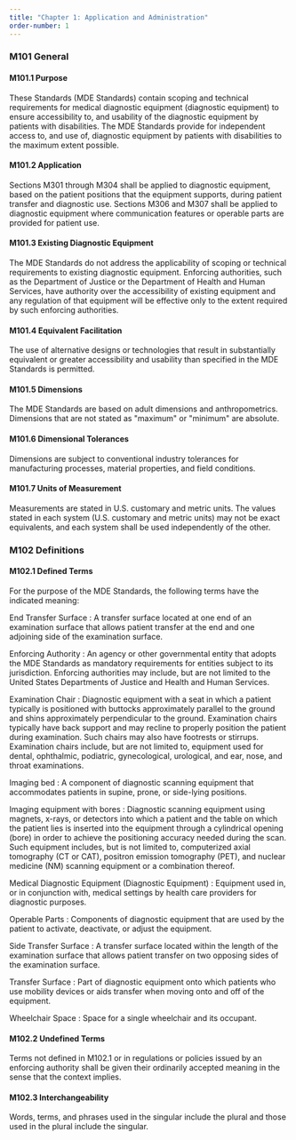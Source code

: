 ```yaml
---
title: "Chapter 1: Application and Administration"
order-number: 1
---
```

### M101 General

#### M101.1 Purpose

These Standards (MDE Standards) contain scoping and technical requirements for medical diagnostic equipment (diagnostic equipment) to ensure accessibility to, and usability of the diagnostic equipment by patients with disabilities. The MDE Standards provide for independent access to, and use of, diagnostic equipment by patients with disabilities to the maximum extent possible.

#### M101.2 Application

Sections M301 through M304 shall be applied to diagnostic equipment, based on the patient positions that the equipment supports, during patient transfer and diagnostic use. Sections M306 and M307 shall be applied to diagnostic equipment where communication features or operable parts are provided for patient use.

#### M101.3 Existing Diagnostic Equipment

The MDE Standards do not address the applicability of scoping or technical requirements to existing diagnostic equipment. Enforcing authorities, such as the Department of Justice or the Department of Health and Human Services, have authority over the accessibility of existing equipment and any regulation of that equipment will be effective only to the extent required by such enforcing authorities.

#### M101.4 Equivalent Facilitation

The use of alternative designs or technologies that result in substantially equivalent or greater accessibility and usability than specified in the MDE Standards is permitted.

#### M101.5 Dimensions

The MDE Standards are based on adult dimensions and anthropometrics. Dimensions that are not stated as "maximum" or "minimum" are absolute.

#### M101.6 Dimensional Tolerances

Dimensions are subject to conventional industry tolerances for manufacturing processes, material properties, and field conditions.

#### M101.7 Units of Measurement

Measurements are stated in U.S. customary and metric units. The values stated in each system (U.S. customary and metric units) may not be exact equivalents, and each system shall be used independently of the other.

### M102 Definitions

#### M102.1 Defined Terms

For the purpose of the MDE Standards, the following terms have the indicated meaning:


End Transfer Surface
: A transfer surface located at one end of an examination surface that allows patient transfer at the end and one adjoining side of the examination surface.

Enforcing Authority
: An agency or other governmental entity that adopts the MDE Standards as mandatory requirements for entities subject to its jurisdiction. Enforcing authorities may include, but are not limited to the United States Departments of Justice and Health and Human Services.

Examination Chair
: Diagnostic equipment with a seat in which a patient typically is positioned with buttocks approximately parallel to the ground and shins approximately perpendicular to the ground. Examination chairs typically have back support and may recline to properly position the patient during examination. Such chairs may also have footrests or stirrups. Examination chairs include, but are not limited to, equipment used for dental, ophthalmic, podiatric, gynecological, urological, and ear, nose, and throat examinations.

Imaging bed
: A component of diagnostic scanning equipment that accommodates patients in supine, prone, or side-lying positions.

Imaging equipment with bores
: Diagnostic scanning equipment using magnets, x-rays, or detectors into which a patient and the table on which the patient lies is inserted into the equipment through a cylindrical opening (bore) in order to achieve the positioning accuracy needed during the scan. Such equipment includes, but is not limited to, computerized axial tomography (CT or CAT), positron emission tomography (PET), and nuclear medicine (NM) scanning equipment or a combination thereof. 

Medical Diagnostic Equipment (Diagnostic Equipment)
: Equipment used in, or in conjunction with, medical settings by health care providers for diagnostic purposes.

Operable Parts
: Components of diagnostic equipment that are used by the patient to activate, deactivate, or adjust the equipment.

Side Transfer Surface
: A transfer surface located within the length of the examination surface that allows patient transfer on two opposing sides of the examination surface.

Transfer Surface
: Part of diagnostic equipment onto which patients who use mobility devices or aids transfer when moving onto and off of the equipment.

Wheelchair Space
: Space for a single wheelchair and its occupant.

#### M102.2 Undefined Terms

Terms not defined in M102.1 or in regulations or policies issued by an enforcing authority shall be given their ordinarily accepted meaning in the sense that the context implies.

#### M102.3 Interchangeability

Words, terms, and phrases used in the singular include the plural and those used in the plural include the singular.



